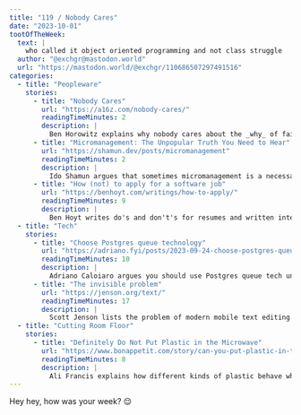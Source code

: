 ```yaml
---
title: "119 / Nobody Cares"
date: "2023-10-01"
tootOfTheWeek:
  text: |
    who called it object oriented programming and not class struggle
  author: "@exchgr@mastodon.world"
  url: "https://mastodon.world/@exchgr/110686507297491516"
categories:
  - title: "Peopleware"
    stories:
      - title: "Nobody Cares"
        url: "https://a16z.com/nobody-cares/"
        readingTimeMinutes: 2
        description: |
          Ben Horowitz explains why nobody cares about the _why_ of failure.
      - title: "Micromanagement: The Unpopular Truth You Need to Hear"
        url: "https://shamun.dev/posts/micromanagement"
        readingTimeMinutes: 2
        description: |
          Ido Shamun argues that sometimes micromanagement is a necessary evil.
      - title: "How (not) to apply for a software job"
        url: "https://benhoyt.com/writings/how-to-apply/"
        readingTimeMinutes: 9
        description: |
          Ben Hoyt writes do's and don't's for resumes and written interviews.
  - title: "Tech"
    stories:
      - title: "Choose Postgres queue technology"
        url: "https://adriano.fyi/posts/2023-09-24-choose-postgres-queue-technology/"
        readingTimeMinutes: 10
        description: |
          Adriano Caloiaro argues you should use Postgres queue tech unless you have a good reason not to.
      - title: "The invisible problem"
        url: "https://jenson.org/text/"
        readingTimeMinutes: 17
        description: |
          Scott Jenson lists the problem of modern mobile text editing and suggests ways to improve it.
  - title: "Cutting Room Floor"
    stories:
      - title: "Definitely Do Not Put Plastic in the Microwave"
        url: "https://www.bonappetit.com/story/can-you-put-plastic-in-the-microwave"
        readingTimeMinutes: 8
        description: |
          Ali Francis explains how different kinds of plastic behave when microwaved and the dangers of storing or heating up food in plastic containers.
---
```


Hey hey, how was your week? 😌
